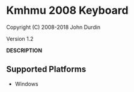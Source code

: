 Kmhmu 2008 Keyboard
=====================

Copyright (C) 2008-2018 John Durdin

Version 1.2

__DESCRIPTION__
<add a description of this keyboard>


Supported Platforms
-------------------
 * Windows
